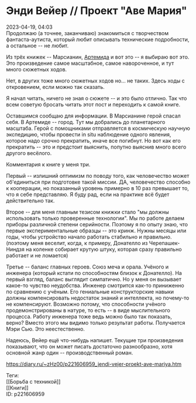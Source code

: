 Энди Вейер // Проект "Аве Мария"
=================================

   
 2023-04-19, 04:03   
   Продолжаю (а точнее, заканчиваю) знакомиться с творчеством фантаста-аутиста, который любит описывать технические подробности, а остальное -- не любит.   
   
 Из трёх книжек -- Марсианин,  [Артемида](Энди%20Вейер%20%20Артемида)  и вот это -- я выбираю вот это. Это произведение самое масштабное, самое навороченное, и тут много сюжетных ходов.   
   
 Нет, в других тоже много сюжетных ходов но... не таких. Здесь ходы с откровением, если можно так сказать.   
   
 Я начал читать, ничего не зная о сюжете -- и это было отлично. Так что всем советую бросать читать этот пост и переходить к самой книге.   
   
 Оставшимся сообщаю для информации. В Марсианине герой спасал себя. В Артемиде -- город. Тут мы добрались до планетарного масштаба. Герой с помощниками отправляется в космическую научную экспедицию, чтобы провести in situ наблюдение одного явления, которое надо срочно прекратить, иначе все погибнут. Но вот как его прекратить -- это и предстоит выяснить, попутно выяснив много всего другого весёлого.   
   
 Комментария к книге у меня три.   
   
 Первый -- излишний оптимизм по поводу того, как человечество может об'единиться при подготовке такой миссии. ДА, человечество способно к кооперации, но показанный уровень примерно в 10 раз превышает то, что я себе представляю. Я буду рад, если на практике всё будет действительно так.   
   
 Второе -- для меня главным тезисом книжки стало "мы должны использовать только проверенные технологии". Мы по работе делаем приборы различной степени серийности. Поэтому я по опыту знаю, что первые экспериментальные образцы -- это кринж. Нужны месяцы или годы, чтобы устройство начало работать стабильно и правильно. (поэтому меня веселит, когда, к примеру, Донателло из Черепашек-Ниндзя на коленке собирает крутую штуку, которая сразу правильно работает и не ломается)   
   
 Третье -- баланс главных героев. Союз меча и орала. Учёного и инженера (который кстати по способностям близок к Донателло). На первый взгляд, баланс выглядит симпатично. Но у меня он вызывает какое-то чувство неудобства. Инженер смотрится как-то приниженно по сравнению с учёным. Его гениальные конструкторские навыки должны компенсировать недостаток знаний и интеллекта, но почему-то не компенсируют. Возможно потому, что способности учёного продемонстрированы в натуре, то есть -- в виде мыслительного процесса. Работу инженера тоже ведь можно было так показать, верно? Вместо этого мы видимо только результат работы. Получается Мэри Сью. Это неестественно.   
   
 Надеюсь, Вейер ещё что-нибудь напишет. Текущие три произведения показывают, что он может писать достаточно разнообразно, хотя основной жанр один -- производственный роман.   
     
 <https://diary.ru/~zHz00/p221606959_jendi-vejer-proekt-ave-mariya.htm>   
   
 Теги:   
 [[Борьба с техникой]]   
 [[Книги]]   
 ID: p221606959